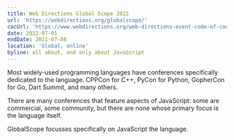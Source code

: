 ```yaml
---
title: Web Directions Global Scope 2022
url: 'https://webdirections.org/globalscope/'
cocUrl: 'https://www.webdirections.org/web-directions-event-code-of-conduct/'
date: 2022-07-01
endDate: 2021-07-08
location: 'Global, online'
byline: all about, and only about JavaScript
---
```

Most widely-used programming languages have conferences specifically dedicated to the language. CPPCon for C++, PyCon for Python, GopherCon for Go, Dart Summit, and many others.

There are many conferences that feature aspects of JavaScript: some are commercial, some community, but there are none whose primary focus is the language itself.

GlobalScope focusses specifically on JavaScript the language.


